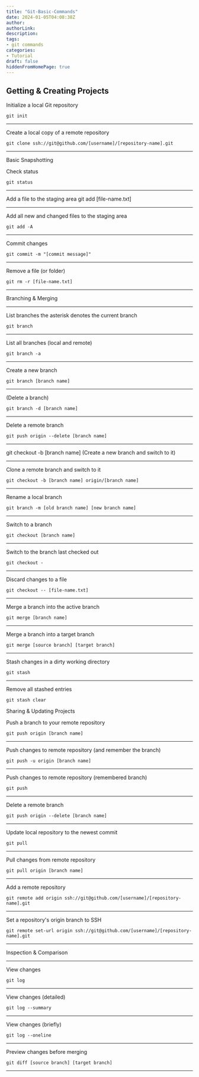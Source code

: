 ```yaml
---
title: "Git-Basic-Commands"
date: 2024-01-05T04:08:38Z
author:
authorLink:
description:
tags:
- git commands
categories:
- Tutorial
draft: false
hiddenFromHomePage: true
---
```


## Getting & Creating Projects

Initialize a local Git repository 

`git init`

---

Create a local copy of a remote repository  

`git clone ssh://git@github.com/[username]/[repository-name].git `

--- 

Basic Snapshotting

Check status  

`git status` 	 

---

Add a file to the staging area
git add [file-name.txt]	

---
 
Add all new and changed files to the staging area

`git add -A	`

---

Commit changes

`git commit -m "[commit message]"  `

---

Remove a file (or folder) 

`git rm -r [file-name.txt]	`

---
Branching & Merging

---
List branches the asterisk denotes the current branch 

`git branch	` 

---

List all branches (local and remote) 

`git branch -a	` 

---

Create a new branch

`git branch [branch name]	` 

---
(Delete a branch)

`git branch -d [branch name]	 `

---
Delete a remote branch

`git push origin --delete [branch name]	` 

---
git checkout -b [branch name]	 (Create a new branch and switch to it)

---
Clone a remote branch and switch to it

`git checkout -b [branch name] origin/[branch name] `

---
Rename a local branch

`git branch -m [old branch name] [new branch name]	 `

---
Switch to a branch

`git checkout [branch name]	` 

---
Switch to the branch last checked out

`git checkout -	 `

---
Discard changes to a file

`git checkout -- [file-name.txt] `	 

---

Merge a branch into the active branch

`git merge [branch name]	` 

---
Merge a branch into a target branch

`git merge [source branch] [target branch]	 `

---
Stash changes in a dirty working directory

`git stash`	

---
Remove all stashed entries

`git stash clear` 	


Sharing & Updating Projects

Push a branch to your remote repository

`git push origin [branch name]	 `

---
Push changes to remote repository (and remember the branch)

`git push -u origin [branch name]	` 

---
Push changes to remote repository (remembered branch) 

`git push	 `

---
Delete a remote branch

`git push origin --delete [branch name]	 `

---
Update local repository to the newest commit

`git pull	 `

---
Pull changes from remote repository

`git pull origin [branch name]	` 

---
Add a remote repository

`git remote add origin ssh://git@github.com/[username]/[repository-name].git  `

---
Set a repository's origin branch to SSH

`git remote set-url origin ssh://git@github.com/[username]/[repository-name].git	 `

---
Inspection & Comparison

---
View changes

`git log	 `

---
View changes (detailed) 

`git log --summary	 `

---
View changes (briefly) 

`git log --oneline	 `

---

Preview changes before merging

`git diff [source branch] [target branch]	  `

---
